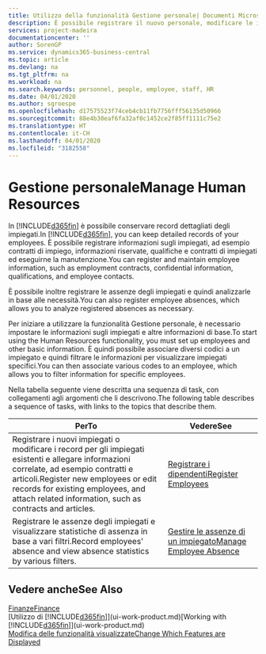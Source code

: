 ```yaml
---
title: Utilizzo della funzionalità Gestione personale| Documenti Microsoft
description: È possibile registrare il nuovo personale, modificare le informazioni sul personale esistente e registrare e analizzare le assenze.
services: project-madeira
documentationcenter: ''
author: SorenGP
ms.service: dynamics365-business-central
ms.topic: article
ms.devlang: na
ms.tgt_pltfrm: na
ms.workload: na
ms.search.keywords: personnel, people, employee, staff, HR
ms.date: 04/01/2020
ms.author: sgroespe
ms.openlocfilehash: d17575523f74ceb4cb11fb7756fff56135d50966
ms.sourcegitcommit: 88e4b30eaf6fa32af0c1452ce2f85ff1111c75e2
ms.translationtype: HT
ms.contentlocale: it-CH
ms.lasthandoff: 04/01/2020
ms.locfileid: "3182558"
---
```

# <a name="manage-human-resources"></a><span data-ttu-id="26181-103">Gestione personale</span><span class="sxs-lookup"><span data-stu-id="26181-103">Manage Human Resources</span></span>
<span data-ttu-id="26181-104">In [!INCLUDE[d365fin](includes/d365fin_md.md)] è possibile conservare record dettagliati degli impiegati.</span><span class="sxs-lookup"><span data-stu-id="26181-104">In [!INCLUDE[d365fin](includes/d365fin_md.md)], you can keep detailed records of your employees.</span></span> <span data-ttu-id="26181-105">È possibile registrare informazioni sugli impiegati, ad esempio contratti di impiego, informazioni riservate, qualifiche e contratti di impiegati ed eseguirne la manutenzione.</span><span class="sxs-lookup"><span data-stu-id="26181-105">You can register and maintain employee information, such as employment contracts, confidential information, qualifications, and employee contacts.</span></span>

<span data-ttu-id="26181-106">È possibile inoltre registrare le assenze degli impiegati e quindi analizzarle in base alle necessità.</span><span class="sxs-lookup"><span data-stu-id="26181-106">You can also register employee absences, which allows you to analyze registered absences as necessary.</span></span>

<span data-ttu-id="26181-107">Per iniziare a utilizzare la funzionalità Gestione personale, è necessario impostare le informazioni sugli impiegati e altre informazioni di base.</span><span class="sxs-lookup"><span data-stu-id="26181-107">To start using the Human Resources functionality, you must set up employees and other basic information.</span></span> <span data-ttu-id="26181-108">È quindi possibile associare diversi codici a un impiegato e quindi filtrare le informazioni per visualizzare impiegati specifici.</span><span class="sxs-lookup"><span data-stu-id="26181-108">You can then associate various codes to an employee, which allows you to filter information for specific employees.</span></span>

<span data-ttu-id="26181-109">Nella tabella seguente viene descritta una sequenza di task, con collegamenti agli argomenti che li descrivono.</span><span class="sxs-lookup"><span data-stu-id="26181-109">The following table describes a sequence of tasks, with links to the topics that describe them.</span></span>

| <span data-ttu-id="26181-110">Per</span><span class="sxs-lookup"><span data-stu-id="26181-110">To</span></span> | <span data-ttu-id="26181-111">Vedere</span><span class="sxs-lookup"><span data-stu-id="26181-111">See</span></span> |
| --- | --- |
| <span data-ttu-id="26181-112">Registrare i nuovi impiegati o modificare i record per gli impiegati esistenti e allegare informazioni correlate, ad esempio contratti e articoli.</span><span class="sxs-lookup"><span data-stu-id="26181-112">Register new employees or edit records for existing employees, and attach related information, such as contracts and articles.</span></span> |[<span data-ttu-id="26181-113">Registrare i dipendenti</span><span class="sxs-lookup"><span data-stu-id="26181-113">Register Employees</span></span>](hr-how-register-employees.md) |
| <span data-ttu-id="26181-114">Registrare le assenze degli impiegati e visualizzare statistiche di assenza in base a vari filtri.</span><span class="sxs-lookup"><span data-stu-id="26181-114">Record employees' absence and view absence statistics by various filters.</span></span> |[<span data-ttu-id="26181-115">Gestire le assenze di un impiegato</span><span class="sxs-lookup"><span data-stu-id="26181-115">Manage Employee Absence</span></span>](hr-how-manage-absence.md) |

## <a name="see-also"></a><span data-ttu-id="26181-116">Vedere anche</span><span class="sxs-lookup"><span data-stu-id="26181-116">See Also</span></span>
[<span data-ttu-id="26181-117">Finanze</span><span class="sxs-lookup"><span data-stu-id="26181-117">Finance</span></span>](finance.md)  
<span data-ttu-id="26181-118">[Utilizzo di [!INCLUDE[d365fin](includes/d365fin_md.md)]](ui-work-product.md)</span><span class="sxs-lookup"><span data-stu-id="26181-118">[Working with [!INCLUDE[d365fin](includes/d365fin_md.md)]](ui-work-product.md)</span></span>  
[<span data-ttu-id="26181-119">Modifica delle funzionalità visualizzate</span><span class="sxs-lookup"><span data-stu-id="26181-119">Change Which Features are Displayed</span></span>](ui-experiences.md)        
